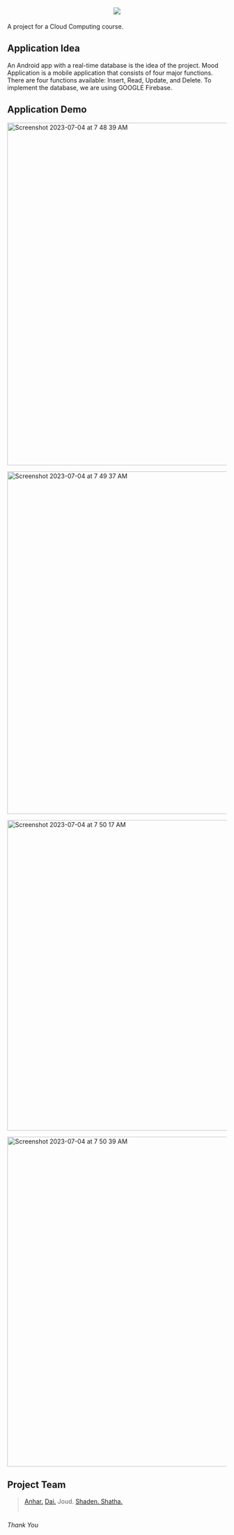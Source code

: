 # <div align="center"><img src="https://github.com/dever-SH/Mood-Tracker-Application/assets/73385631/213ea9b0-c878-4643-a70f-e9e5a011445e"/> </div>
A project for a Cloud Computing course.

## Application Idea
An Android app with a real-time database is the idea of the project. 
Mood Application is a mobile application that consists of four major functions. There are four functions available: Insert, Read, Update, and Delete. To implement the database, we are using GOOGLE Firebase.

## Application Demo
<img width="784" alt="Screenshot 2023-07-04 at 7 48 39 AM" src="https://github.com/dever-SH/Mood-Tracker-Application/assets/73385631/52922b49-78df-430f-ba5d-414499d74384"> <br>

<img width="784" alt="Screenshot 2023-07-04 at 7 49 37 AM" src="https://github.com/dever-SH/Mood-Tracker-Application/assets/73385631/ff94a2b0-056c-4ade-9576-2d27a4945376"> <br>

<img width="711" alt="Screenshot 2023-07-04 at 7 50 17 AM" src="https://github.com/dever-SH/Mood-Tracker-Application/assets/73385631/5eb945a1-1492-4b3b-be6c-b7babe3cc593"> <br>

<img width="755" alt="Screenshot 2023-07-04 at 7 50 39 AM" src="https://github.com/dever-SH/Mood-Tracker-Application/assets/73385631/2175237d-7005-42e7-a079-4805d6a0689e"> <br>

## Project Team
> <a href="https://github.com/EAnhar"> Anhar.</a> <a href="https://github.com/daijtit"> Dai.</a> Joud. <a href="https://github.com/dever-SH"> Shaden. </a> <a href="https://github.com/shathaa2"> Shatha. </a> <br> <br>
###### Thank You
